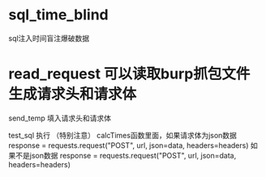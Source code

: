 # sql_time_blind
sql注入时间盲注爆破数据
# read_request 可以读取burp抓包文件生成请求头和请求体

send_temp  填入请求头和请求体



test_sql   执行
（特别注意）
calcTimes函数里面，如果请求体为json数据 
response = requests.request("POST", url, json=data, headers=headers)
如果不是json数据
response = requests.request("POST", url, json=data, headers=headers)
